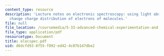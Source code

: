```yaml
---
content_type: resource
description: 'Lecture notes on electronic spectroscopy: using light absorption to
  change charge distribution of electrons of molecules.'
file: null
file_location: /coursemedia/5-33-advanced-chemical-experimentation-and-instrumentation-fall-2007/d6dcfd938f55f092ed424c07b147dbe2_elecspec.pdf
file_type: application/pdf
resourcetype: Document
title: elecspec.pdf
uid: d6dcfd93-8f55-f092-ed42-4c07b147dbe2
---
```


